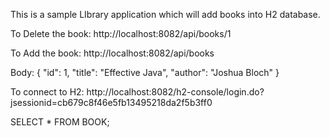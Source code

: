 This is a sample LIbrary application which will add books into H2 database.

To Delete the book:
http://localhost:8082/api/books/1

To Add the book:
http://localhost:8082/api/books

Body: 
{
  "id": 1,
  "title": "Effective Java",
  "author": "Joshua Bloch"
}

To connect to H2:
http://localhost:8082/h2-console/login.do?jsessionid=cb679c8f46e5fb13495218da2f5b3ff0

SELECT * FROM BOOK;
